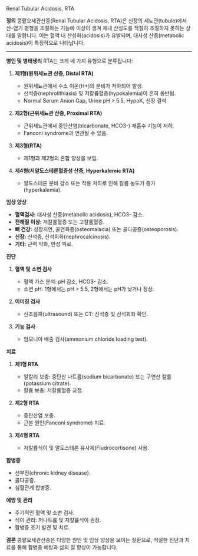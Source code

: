Renal Tubular Acidosis, RTA

**정의** 콩팥요세관산증(Renal Tubular Acidosis, RTA)은 신장의 세뇨관(tubule)에서 산-염기 평형을 조절하는 기능에 이상이 생겨 체내 산성도를 적절히 조절하지 못하는 상태를 말합니다. 이는 혈액 내 산성화(acidosis)가 유발되며, 대사성 산증(metabolic acidosis)이 특징적으로 나타납니다.



---

**병인 및 병태생리** RTA는 크게 네 가지 유형으로 분류됩니다:

1. **제1형(원위세뇨관 산증, Distal RTA)**
    
    - 원위세뇨관에서 수소 이온(H+)의 분비가 저하되어 발생.
    - 신석증(nephrolithiasis) 및 저칼륨혈증(hypokalemia)이 흔히 동반됨.
    - Normal Serum Anion Gap, Urine pH > 5.5, HypoK, 신장 결석
1. **제2형(근위세뇨관 산증, Proximal RTA)**
    
    - 근위세뇨관에서 중탄산염(bicarbonate, HCO3-) 재흡수 기능이 저하.
    - Fanconi syndrome과 연관될 수 있음.
3. **제3형(RTA)**
    
    - 제1형과 제2형의 혼합 양상을 보임.
4. **제4형(저알도스테론혈증성 산증, Hyperkalemic RTA)**
    
    - 알도스테론 분비 감소 또는 작용 저하로 인해 칼륨 농도가 증가(hyperkalemia).

**임상 양상**

- **혈액검사:** 대사성 산증(metabolic acidosis), HCO3- 감소.
- **전해질 이상:** 저칼륨혈증 또는 고칼륨혈증.
- **뼈 건강:** 성장지연, 골연화증(osteomalacia) 또는 골다공증(osteoporosis).
- **신장:** 신석증, 신석회화(nephrocalcinosis).
- **기타:** 근력 약화, 만성 피로.

**진단**

1. **혈액 및 소변 검사**
    
    - 혈액 가스 분석: pH 감소, HCO3- 감소.
    - 소변 pH: 1형에서는 pH > 5.5, 2형에서는 pH가 낮거나 정상.
2. **이미징 검사**
    
    - 신초음파(ultrasound) 또는 CT: 신석증 및 신석회화 확인.
3. **기능 검사**
    
    - 암모니아 배출 검사(ammonium chloride loading test).

**치료**

1. **제1형 RTA**
    
    - 알칼리 보충: 중탄산 나트륨(sodium bicarbonate) 또는 구연산 칼륨(potassium citrate).
    - 칼륨 보충: 저칼륨혈증 교정.
2. **제2형 RTA**
    
    - 중탄산염 보충.
    - 근본 원인(Fanconi syndrome) 치료.
3. **제4형 RTA**
    
    - 저칼륨식이 및 알도스테론 유사제(Fludrocortisone) 사용.

**합병증**

- 신부전(chronic kidney disease).
- 골다공증.
- 심혈관계 합병증.

**예방 및 관리**

- 주기적인 혈액 및 소변 검사.
- 식이 관리: 저나트륨 및 저칼륨식이 권장.
- 합병증 조기 발견 및 치료.

**결론** 콩팥요세관산증은 다양한 원인 및 임상 양상을 보이는 질환으로, 적절한 진단과 치료를 통해 합병증 예방과 삶의 질 향상이 가능합니다.